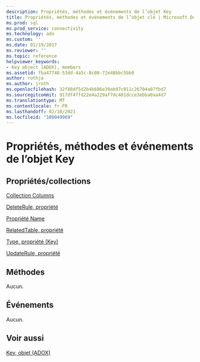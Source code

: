 ```yaml
---
description: Propriétés, méthodes et événements de l’objet Key
title: Propriétés, méthodes et événements de l’objet clé | Microsoft Docs
ms.prod: sql
ms.prod_service: connectivity
ms.technology: ado
ms.custom: ''
ms.date: 01/19/2017
ms.reviewer: ''
ms.topic: reference
helpviewer_keywords:
- Key object [ADOX], members
ms.assetid: fba47748-53dd-4a5c-8c00-72e48bbc5bb0
author: rothja
ms.author: jroth
ms.openlocfilehash: 32f88df5d2b4b686e39ab97c011c26704a07fbd7
ms.sourcegitcommit: 917df4ffd22e4a229af7dc481dcce3ebba0aa4d7
ms.translationtype: MT
ms.contentlocale: fr-FR
ms.lasthandoff: 02/10/2021
ms.locfileid: "100049969"
---
```

# <a name="key-object-properties-methods-and-events"></a>Propriétés, méthodes et événements de l’objet Key
## <a name="propertiescollections"></a>Propriétés/collections  
 [Collection Columns](./columns-collection-adox.md)  
  
 [DeleteRule, propriété](./deleterule-property-adox.md)  
  
 [Propriété Name](./name-property-adox.md)  
  
 [RelatedTable, propriété](./relatedtable-property-adox.md)  
  
 [Type, propriété (Key)](./type-property-key-adox.md)  
  
 [UpdateRule, propriété](./updaterule-property-adox.md)  
  
## <a name="methods"></a>Méthodes  
 Aucun.  
  
## <a name="events"></a>Événements  
 Aucun.  
  
## <a name="see-also"></a>Voir aussi  
 [Key, objet (ADOX)](./key-object-adox.md)